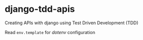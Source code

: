 # django-tdd-apis

Creating APIs with django using Test Driven Development (TDD)

Read `env.template` for _dotenv_ configuration
